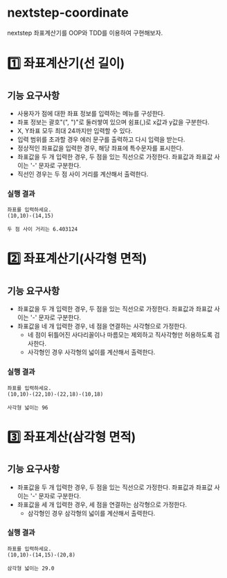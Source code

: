 # nextstep-coordinate

nextstep 좌표계산기를 OOP와 TDD를 이용하여 구현해보자.

# 1️⃣ 좌표계산기(선 길이)

## 기능 요구사항
- 사용자가 점에 대한 좌표 정보를 입력하는 메뉴를 구성한다.
- 좌표 정보는 괄호"(", ")"로 둘러쌓여 있으며 쉼표(,)로 x값과 y값을 구분한다.
- X, Y좌표 모두 최대 24까지만 입력할 수 있다.
- 입력 범위를 초과할 경우 에러 문구를 출력하고 다시 입력을 받는다.
- 정상적인 좌표값을 입력한 경우, 해당 좌표에 특수문자를 표시한다.
- 좌표값을 두 개 입력한 경우, 두 점을 있는 직선으로 가정한다. 좌표값과 좌표값 사이는 '-' 문자로 구분한다.
- 직선인 경우는 두 점 사이 거리를 계산해서 출력한다.

### 실행 결과
```
좌표를 입력하세요.
(10,10)-(14,15)
```
```
두 점 사이 거리는 6.403124
```

# 2️⃣ 좌표계산기(사각형 면적)

## 기능 요구사항
- 좌표값을 두 개 입력한 경우, 두 점을 있는 직선으로 가정한다. 좌표값과 좌표값 사이는 '-' 문자로 구분한다.
- 좌표값을 네 개 입력한 경우, 네 점을 연결하는 사각형으로 가정한다.
  - 네 점이 뒤틀어진 사다리꼴이나 마름모는 제외하고 직사각형만 허용하도록 검사한다.
  - 사각형인 경우 사각형의 넓이를 계산해서 출력한다.
  
### 실행 결과
```
좌표를 입력하세요.
(10,10)-(22,10)-(22,18)-(10,18)
```

```
사각형 넓이는 96
```

# 3️⃣ 좌표계산(삼각형 면적)

## 기능 요구사항
- 좌표값을 두 개 입력한 경우, 두 점을 있는 직선으로 가정한다. 좌표값과 좌표값 사이는 '-' 문자로 구분한다.
- 좌표값을 세 개 입력한 경우, 세 점을 연결하는 삼각형으로 가정한다.
  - 삼각형인 경우 삼각형의 넓이를 계산해서 출력한다.

### 실행 결과
```
좌표를 입력하세요.
(10,10)-(14,15)-(20,8)
```

```
삼각형 넓이는 29.0
```
